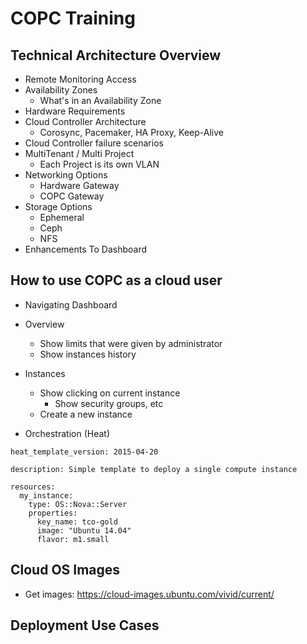 # COPC Training

## Technical Architecture Overview

* Remote Monitoring Access
* Availability Zones
  * What's in an Availability Zone
* Hardware Requirements
* Cloud Controller Architecture
  * Corosync, Pacemaker, HA Proxy, Keep-Alive
* Cloud Controller failure scenarios
* MultiTenant / Multi Project
  * Each Project is its own VLAN
* Networking Options
  * Hardware Gateway
  * COPC Gateway 
* Storage Options
  * Ephemeral
  * Ceph
  * NFS
* Enhancements To Dashboard

## How to use COPC as a cloud user

* Navigating Dashboard
* Overview
  * Show limits that were given by administrator
  * Show instances history
* Instances
  * Show clicking on current instance
    * Show security groups, etc
  * Create a new instance

* Orchestration (Heat)

```shell
heat_template_version: 2015-04-20

description: Simple template to deploy a single compute instance

resources:
  my_instance:
    type: OS::Nova::Server
    properties:
      key_name: tco-gold 
      image: "Ubuntu 14.04"
      flavor: m1.small
```

## Cloud OS Images

* Get images:
  https://cloud-images.ubuntu.com/vivid/current/


## Deployment Use Cases
